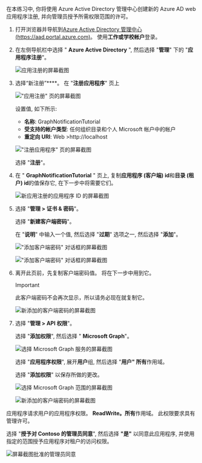 <!-- markdownlint-disable MD002 MD041 -->

在本练习中, 你将使用 Azure Active Directory 管理中心创建新的 Azure AD web 应用程序注册, 并向管理员授予所需权限范围的许可。

1. 打开浏览器并导航到[Azure Active Directory 管理中心 (https://aad.portal.azure.com)](https://aad.portal.azure.com)。 使用**工作或学校帐户**登录。

1. 在左侧导航栏中选择 " **Azure Active Directory** ", 然后选择 "**管理**" 下的 "**应用程序注册**"。

    ![应用注册的屏幕截图](./images/aad-portal-home.png)

1. 选择“新注册”****。 在 "**注册应用程序**" 页上

    !["应用注册" 页的屏幕截图](./images/aad-portal-newapp.png)

    设置值, 如下所示:

    - **名称**: GraphNotificationTutorial
    - **受支持的帐户类型**: 任何组织目录和个人 Microsoft 帐户中的帐户
    - **重定向 URI**: Web >http://localhost

    !["注册应用程序" 页的屏幕截图](./images/aad-portal-newapp-01.png)

    选择 "**注册**"。

1. 在 " **GraphNotificationTutorial** " 页上, 复制**应用程序 (客户端) id**和**目录 (租户) id**的值保存它, 在下一步中将需要它们。

    ![新应用注册的应用程序 ID 的屏幕截图](./images/aad-portal-newapp-details.png)

1. 选择 "**管理 > 证书 & 密码**"。 

    选择 "**新建客户端密码**"。

    在 "**说明**" 中输入一个值, 然后选择 "**过期**" 选项之一, 然后选择 "**添加**"。

    !["添加客户端密码" 对话框的屏幕截图](./images/aad-portal-newapp-secret.png)

    !["添加客户端密码" 对话框的屏幕截图](./images/aad-portal-newapp-secret-02.png)

1. 离开此页前，先复制客户端密码值。 将在下一步中用到它。

    > [!IMPORTANT]
    > 此客户端密码不会再次显示，所以请务必现在就复制它。

    ![新添加的客户端密码的屏幕截图](./images/aad-portal-newapp-secret-03.png)

1. 选择 "**管理 > API 权限**"。

    选择 "**添加权限**", 然后选择 " **Microsoft Graph**"。

    ![选择 Microsoft Graph 服务的屏幕截图](./images/aad-portal-newapp-graphscope.png)

    选择 "**应用程序权限**", 展开**用户**组, 然后选择 "**用户" 所有**作用域。

    选择 "**添加权限**" 以保存所做的更改。

    ![选择 Microsoft Graph 范围的屏幕截图](./images/aad-portal-newapp-graphscope-02.png)

    ![新添加的客户端密码的屏幕截图](./images/aad-portal-newapp-graphscope-03.png)

应用程序请求用户的应用程序权限。 **ReadWrite。所有**作用域。 此权限要求具有管理许可。

选择 "**授予对 Contoso 的管理员同意**", 然后选择 **"是"** 以同意此应用程序, 并使用指定的范围授予应用程序对租户的访问权限。

![屏幕截图批准的管理员同意](./images/aad-portal-newapp-graphscope-04.png)

